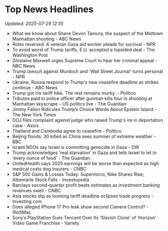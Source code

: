 # Top News Headlines

_Updated: 2025-07-29 12:55_

- What we know about Shane Devon Tamura, the suspect of the Midtown Manhattan shooting - ABC News
- Roles reversed: A veteran Gaza aid worker pleads for survival - NPR
- To avoid worst of Trump tariffs, E.U. accepted a lopsided deal - The Washington Post
- Ghislaine Maxwell urges Supreme Court to hear her criminal appeal - NBC News
- Trump lawsuit against Murdoch and 'Wall Street Journal' turns personal - NPR
- Ukraine, Russia respond to Trump's new ceasefire deadline as strikes continue - ABC News
- Trump got his tariff hike. The rest remains murky. - Politico
- Tributes paid to police officer after gunman kills four in shooting at Manhattan skyscrape – US politics live - The Guardian
- Jimmy Fallon Ridicules Trump’s Choice Words About Epstein Island - The New York Times
- DOJ files complaint against judge who raised Trump's ire in deportation case - Axios
- Thailand and Cambodia agree to ceasefire - Politico
- Beijing floods: 30 killed as China sees summer of extreme weather - BBC
- Israeli NGOs say Israel is committing genocide in Gaza - DW
- Trump acknowledges ‘real starvation’ in Gaza and tells Israel to let in ‘every ounce of food’ - The Guardian
- UnitedHealth says 2025 earnings will be worse than expected as high medical costs dog insurers - CNBC
- S&P 500 Gains & Losses Today: Supermicro, Nike Shares Rise; Albemarle Stock Falls - Investopedia
- Barclays second-quarter profit beats estimates as investment banking revenues swell - CNBC
- Asia stocks slip as looming tariff deadline eclipses trade progress - Investing.com
- Does alleged iPhone 17 Pro leak show second Camera Control? - 9to5Mac
- Sony’s PlayStation Sues Tencent Over Its ‘Slavish Clone’ of ‘Horizon’ Video Game Franchise - Variety